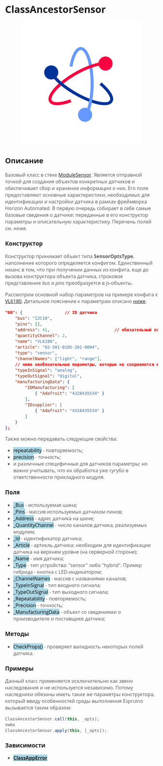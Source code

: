 <div style = "font-family: 'Open Sans', sans-serif; font-size: 16px">

# ClassAncestorSensor 
<div style = "color: #555">
    <p align="center">
    <img src="./res/logo.png" width="400" title="hover text">
    </p>
</div>

## Описание
<div style = "color: #555">

Базовый класс в стеке [ModuleSensor](./README.md). Является отправной точкой для создания объектов конкретных датчиков и обеспечивает сбор и хранение информации о них. Его поля предоставляют основные характеристики, необходимых для идентификации и настройки датчика в рамках фреймворка Horizon Automated. В первую очередь собирает в себе самые базовые сведения о датчике: переданные в его конструктор параметры и описательную характеристику. Перечень полей см. ниже.
</div>

### Конструктор
<div style = "color: #555">

Конструктор принимает объект типа **SensorOptsType**, наполнение которого определяется конфигом. Единственный нюанс в том, что при получении данных из конфига, еще до вызова конструктора объекта датчика, строковое представление *bus* и *pins* преобразуется в js-объекты. 

Рассмотрим основной набор параметров на примере конфига к [VL6180](https://github.com/Konkery/ModuleVL6180X). Детальное пояснение к параметрам описано [ниже](./README_ANCESTOR.md/#поля).


```json
"00": {                 // ID датчика
    "bus": "I2C10",       
    "pins": [],
    "address": 41,                          // обязательный параметр для модулей, работающих по I2C
    "quantityChannel": 2,                   
    "name": "VL6180",                       
    "article": "02-501-0105-201-0004",           
    "type": "sensor",              
    "channelNames": ["light", "range"],
    // ниже необязательные параметры, которые не сохраняются в качестве полей 
    "typeInSignal": "analog",            
    "typeOutSignal": "digital",                         
    "manufacturingData": {                    
        "IDManufacturing": [                  
            { "Adafruit": "4328435534" } 
        ],
        "IDsupplier": [                       
            { "Adafruit": "4328435534" }    
        ]
    }
};
```

Также можно передавать следующие свойства:
- <mark style="background-color: lightblue">repeatability</mark> - повторяемость;
- <mark style="background-color: lightblue">precision</mark> - точность;
- и различные специфичные для датчиков параметры; но важно учитывать, что их обработка уже сугубо в ответственности прикладного модуля.

</div>

### Поля
<div style = "color: #555">

- <mark style="background-color: lightblue">_Bus</mark> - используемая шина;
- <mark style="background-color: lightblue">_Pins</mark> - массив используемых датчиком пинов;
- <mark style="background-color: lightblue">_Address</mark> - адрес датчика на шине;
- <mark style="background-color: lightblue">_QuantityChannel</mark> - число каналов датчика, реализуемых модулем;
- <mark style="background-color: lightblue">_Id</mark> - идентификатор датчика;
- <mark style="background-color: lightblue">_Article</mark> - артикль датчика; необходим для идентификации датчика на верхнем уровне (на серверной стороне); 
- <mark style="background-color: lightblue">_Name</mark> - имя датчика;
- <mark style="background-color: lightblue">_Type</mark> - тип устройства: "sensor" либо "hybrid". Пример гибрида - кнопка с LED-индикатором;
- <mark style="background-color: lightblue">_ChannelNames</mark> - массив с названиями каналов;
- <mark style="background-color: lightblue">_TypeInSignal</mark> - тип входного сигнала;
- <mark style="background-color: lightblue">_TypeOutSignal</mark> - тип выходного сигнала;
- <mark style="background-color: lightblue">_Repeatability</mark> - повторяемость;
- <mark style="background-color: lightblue">_Precision</mark> - точность;
- <mark style="background-color: lightblue">_ManufacturingData</mark> - объект со сведениями о производителе и поставщике датчика;
</div>

### Методы
<div style = "color: #555">

- <mark style="background-color: lightblue">CheckProps()</mark> - проверяет валидность некоторых полей датчика.
</div>

### Примеры
<div style = "color: #555">

Данный класс применяется исключительно как звено наследования и не используется независимо. Потому наследники обязаны иметь такие же параметры конструктора, который ввиду особенностей среды выполнения Espruino вызывается таким образом:
```js
ClassAncestorSensor.call(this, _opts);
либо
ClassAncestorSensor.apply(this, [_opts]);
```
</div>

### Зависимости
<div style = "color: #555">

- <mark style="background-color: lightblue">[**ClassAppError**](https://github.com/Konkery/ModuleAppError/blob/main/README.md)</mark>
</div>

</div>
